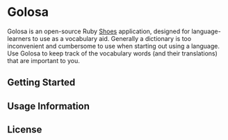 # Golosa
Golosa is an open-source Ruby [Shoes](http://shoesrb.com/) application, designed for language-learners to use as a vocabulary aid. Generally a dictionary is too inconvenient and cumbersome to use when starting out using a language. Use Golosa to keep track of the vocabulary words (and their translations) that are important to you.

## Getting Started

## Usage Information

## License

